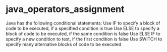 # java_operators_assignment


Java has the following conditional statements:
Use IF to specify a block of code to be executed, if a specified condition is true
Use ELSE to specify a block of code to be executed, if the same condition is false
Use ELSE IF to specify a new condition to test, if the first condition is false
Use SWITCH to specify many alternative blocks of code to be executed

